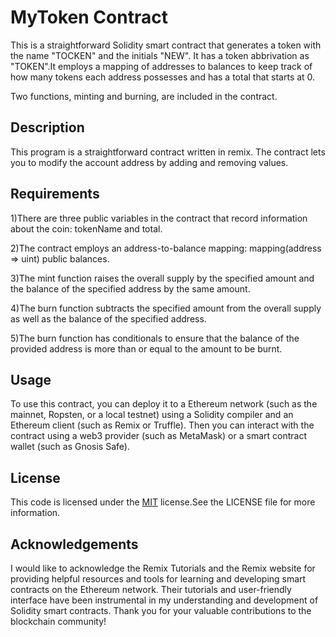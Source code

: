 
# MyToken Contract


This is a straightforward Solidity smart contract that generates a token with the name "TOCKEN" and the initials "NEW". It has a token abbrivation as "TOKEN".It employs a mapping of addresses to balances to keep track of how many tokens each address possesses and has a total that starts at 0.

Two functions, minting and burning, are included in the contract.


## Description

This program is a straightforward contract written in remix. The contract lets you to modify the account address by adding and removing values.
 

## Requirements

1)There are three public variables in the contract that record information about the coin: tokenName and total.

2)The contract employs an address-to-balance mapping: mapping(address => uint) public balances.

3)The mint function raises the overall supply by the specified amount and the balance of the specified address by the same amount.

4)The burn function subtracts the specified amount from the overall supply as well as the balance of the specified address.

5)The burn function has conditionals to ensure that the balance of the provided address is more than or equal to the amount to be burnt.

## Usage

To use this contract, you can deploy it to a Ethereum network (such as the mainnet, Ropsten, or a local testnet) using a Solidity compiler and an Ethereum client (such as Remix or Truffle). Then you can interact with the contract using a web3 provider (such as MetaMask) or a smart contract wallet (such as Gnosis Safe).
## License

This code is licensed under the [MIT](https://choosealicense.com/licenses/mit/) license.See the LICENSE file for more information.


## Acknowledgements

I would like to acknowledge the Remix Tutorials and the Remix website for providing helpful resources and tools for learning and developing smart contracts on the Ethereum network. Their tutorials and user-friendly interface have been instrumental in my understanding and development of Solidity smart contracts. Thank you for your valuable contributions to the blockchain community!
